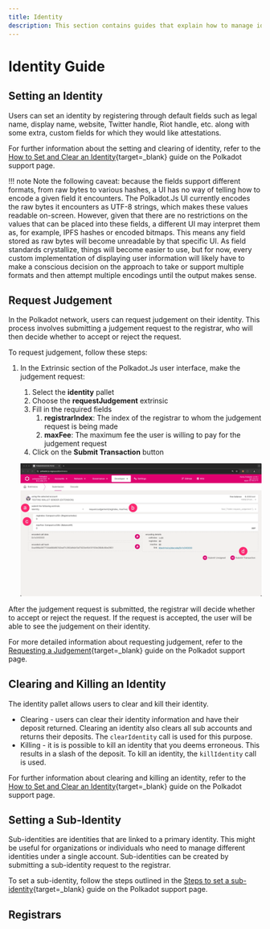 ```yaml
---
title: Identity
description: This section contains guides that explain how to manage identity on the Polkadot network. Learn how to interact with the Polkadot network by doing different operations with your identity.
---
```


# Identity Guide

## Setting an Identity

Users can set an identity by registering through default fields such as legal name, display name, website, Twitter handle, Riot handle, etc. along with some extra, custom fields for which they would like attestations.

For further information about the setting and clearing of identity, refer to the [How to Set and Clear an Identity](https://support.polkadot.network/support/solutions/articles/65000181981-how-to-set-and-clear-an-identity){target=\_blank} guide on the Polkadot support page.

!!! note
    Note the following caveat: because the fields support different formats, from raw bytes to various hashes, a UI has no way of telling how to encode a given field it encounters. The Polkadot.Js UI currently encodes the raw bytes it encounters as UTF-8 strings, which makes these values readable on-screen. However, given that there are no restrictions on the values that can be placed into these fields, a different UI may interpret them as, for example, IPFS hashes or encoded bitmaps. This means any field stored as raw bytes will become unreadable by that specific UI. As field standards crystallize, things will become easier to use, but for now, every custom implementation of displaying user information will likely have to make a conscious decision on the approach to take or support multiple formats and then attempt multiple encodings until the output makes sense.

## Request Judgement

In the Polkadot network, users can request judgement on their identity. This process involves submitting a judgement request to the registrar, who will then decide whether to accept or reject the request.

To request judgement, follow these steps:

1. In the Extrinsic section of the Polkadot.Js user interface, make the judgement request:
      1. Select the **identity** pallet
      2. Choose the **requestJudgement** extrinsic
      3. Fill in the required fields
         1. **registrarIndex**: The index of the registrar to whom the judgement request is being made
         2. **maxFee**: The maximum fee the user is willing to pay for the judgement request
      4. Click on the **Submit Transaction** button

   ![Request Judgement](/images/tutorials/accounts/identity/identity-1.webp)

After the judgement request is submitted, the registrar will decide whether to accept or reject the request. If the request is accepted, the user will be able to see the judgement on their identity.

For more detailed information about requesting judgement, refer to the [Requesting a Judgement](https://support.polkadot.network/support/solutions/articles/65000181982-how-to-request-judgement){target=\_blank} guide on the Polkadot support page.

## Clearing and Killing an Identity

The identity pallet allows users to clear and kill their identity.

- Clearing - users can clear their identity information and have their deposit returned. Clearing an identity also clears all sub accounts and returns their deposits. The `clearIdentity` call is used for this purpose.
- Killing - it is is possible to kill an identity that you deems erroneous. This results in a slash of the deposit. To kill an identity, the `killIdentity` call is used.

For further information about clearing and killing an identity, refer to the [How to Set and Clear an Identity](https://support.polkadot.network/support/solutions/articles/65000181981#Clearing-an-Identity){target=\_blank} guide on the Polkadot support page.

## Setting a Sub-Identity

Sub-identities are identities that are linked to a primary identity. This might be useful for organizations or individuals who need to manage different identities under a single account. Sub-identities can be created by submitting a sub-identity request to the registrar.

To set a sub-identity, follow the steps outlined in the [Steps to set a sub-identity](https://support.polkadot.network/support/solutions/articles/65000181991-how-to-set-identities-for-sub-accounts#Steps-to-set-a-sub-identity){target=\_blank} guide on the Polkadot support page.

## Registrars
